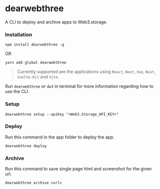# dearwebthree

A CLI to deploy and archive apps to Web3.storage.

### Installation
```
npm install dearwebthree -g
```

OR

```
yarn add global dearwebthree
```
> Currently supported are the applications using `React`, `Next`, `Vue`, `Nuxt`, `Svelte-Kit` and `Vite`.

Run `dearwebthree` or `dw3` in terminal for more information regarding how to use the CLI.

### Setup
```
dearwebthree setup --apiKey "<Web3.Storage_API_KEY>"
```
### Deploy
Run this command in the app folder to deploy the app.
```
dearwebthree deploy
```

### Archive
Run this command to save single page html and screenshot for the given url.
```
dearwebthree archive <url>
```